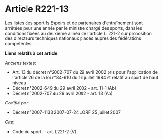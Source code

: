 # Article R221-13

Les listes des sportifs Espoirs et de partenaires d'entraînement sont arrêtées pour une année par le ministre chargé des
sports, dans les conditions fixées au deuxième alinéa de l'article L. 221-2 sur proposition des directeurs techniques
nationaux placés auprès des fédérations compétentes.

**Liens relatifs à cet article**

_Anciens textes_:

  - Art. 13 du décret n°2002-707 du 29 avril 2002 pris pour l'application de l'article 26 de la loi n°84-610 du 16 juillet 1984 et relatif au sport de haut niveau
  - Décret n°2002-649 du 29 avril 2002 - art. 11-1 (Ab)
  - Décret n°2002-707 du 29 avril 2002 - art. 13 (Ab)

_Codifié par_:

  - Décret n°2007-1133 2007-07-24 JORF 25 juillet 2007

_Cite_:

  - Code du sport. - art. L221-2 (V)
